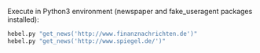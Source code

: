 Execute in Python3 environment (newspaper and fake_useragent packages installed):

```python
hebel.py "get_news('http://www.finanznachrichten.de')"
hebel.py "get_news('http://www.spiegel.de/')"
```

